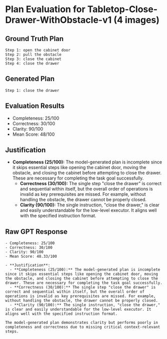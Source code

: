 # Plan Evaluation for Tabletop-Close-Drawer-WithObstacle-v1 (4 images)

## Ground Truth Plan
```
Step 1: open the cabinet door
Step 2: pull the obstacle
Step 3: close the cabinet
Step 4: close the drawer
```

## Generated Plan
```
Step 1: close the drawer
```

## Evaluation Results
- Completeness: 25/100
- Correctness: 30/100
- Clarity: 90/100
- Mean Score: 48/100

## Justification
- **Completeness (25/100):** The model-generated plan is incomplete since it skips essential steps like opening the cabinet door, moving the obstacle, and closing the cabinet before attempting to close the drawer. These are necessary for completing the task goal successfully.  
  - **Correctness (30/100):** The single step "close the drawer" is correct and sequential within itself, but the overall order of operations is invalid as key prerequisites are missed. For example, without handling the obstacle, the drawer cannot be properly closed.  
  - **Clarity (90/100):** The single instruction, "close the drawer," is clear and easily understandable for the low-level executor. It aligns well with the specified instruction format.

## Raw GPT Response
```
- Completeness: 25/100  
- Correctness: 30/100  
- Clarity: 90/100  
- Mean Score: 48.33/100  

- **Justification**:  
  - **Completeness (25/100):** The model-generated plan is incomplete since it skips essential steps like opening the cabinet door, moving the obstacle, and closing the cabinet before attempting to close the drawer. These are necessary for completing the task goal successfully.  
  - **Correctness (30/100):** The single step "close the drawer" is correct and sequential within itself, but the overall order of operations is invalid as key prerequisites are missed. For example, without handling the obstacle, the drawer cannot be properly closed.  
  - **Clarity (90/100):** The single instruction, "close the drawer," is clear and easily understandable for the low-level executor. It aligns well with the specified instruction format.  

The model-generated plan demonstrates clarity but performs poorly in completeness and correctness due to missing critical context-relevant steps.
```
